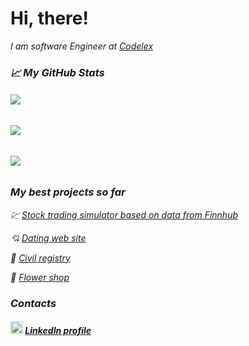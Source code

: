# Hi, there!
<p><em>I am software Engineer at <a href="https://www.codelex.io/uznemumiem">Codelex</a>
  
[](https://visitor-badge.glitch.me/badge?page_id=goo-oog.goo-oog)


### &#x1f4c8; My GitHub Stats

###### <img src="https://github-readme-stats.vercel.app/api?username=goo-oog&hide=stars,prs,issues,contribs&count_private=true&show_icons=true&include_all_commits=true&hide_title=true">

###### <img src="https://github-readme-stats.vercel.app/api/top-langs/?username=goo-oog&hide=css,hack&card_width=445&layout=compact">

###### <img src="https://github-readme-stats.vercel.app/api/wakatime?username=@91736a14-ede8-4d78-803d-2e708eb20ba4">


### My best projects so far

💹 [Stock trading simulator based on data from Finnhub](https://github.com/goo-oog/Finnhub)

💘 [Dating web site](https://github.com/goo-oog/Dating)

📃 [Civil registry](https://github.com/goo-oog/Civil-registry)

💐 [Flower shop](https://github.com/goo-oog/Flower-shop)


### Contacts

##### <img src="https://camo.githubusercontent.com/c8a9c5b414cd812ad6a97a46c29af67239ddaeae08c41724ff7d945fb4c047e5/68747470733a2f2f6564656e742e6769746875622e696f2f537570657254696e7949636f6e732f696d616765732f7376672f6c696e6b6564696e2e737667" width="20"/> [LinkedIn profile](https://www.linkedin.com/in/gints-ozolins/)
